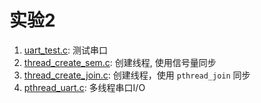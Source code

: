 # 实验2

1. [uart_test.c](./uart_test.c): 测试串口
2. [thread_create_sem.c](./thread_create_sem.c): 创建线程, 使用信号量同步
3. [thread_create_join.c](./thread_create_join.c): 创建线程，使用 `pthread_join` 同步
4. [pthread_uart.c](./pthread_uart.c): 多线程串口I/O

